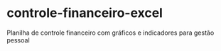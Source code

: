 # controle-financeiro-excel
Planilha de controle financeiro com gráficos e indicadores para gestão pessoal
